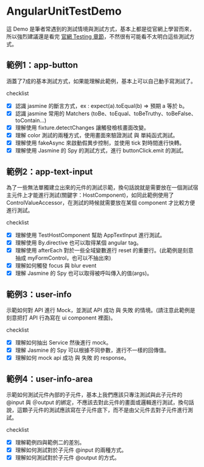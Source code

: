 # AngularUnitTestDemo

這 Demo 是筆者常遇到的測試情境與測試方式，基本上都是從官網上學習而來，所以強烈建議還是看完 [官網 Testing 章節](https://angular.io/guide/testing)，不然很有可能看不太明白這些測試方式。


## 範例1：app-button

涵蓋了7成的基本測試方式，如果能理解此範例，基本上可以自己動手寫測試了。

checklist

- [x] 認識 jasmine 的斷言方式，ex : expect(a).toEqual(b) => 預期 a 等於 b。
- [x] 認識 jasmine 常用的 Matchers (toBe、toEqual、toBeTruthy、toBeFalse、toContain...)
- [x] 理解使用 fixture.detectChanges 讓觸發檢核畫面改變。
- [x] 理解 color 測試的兩種方式，使用畫面來驗證測試 與 單純函式測試。
- [x] 理解使用 fakeAsync 來啟動假異步控制，並使用 tick 對時間進行快轉。
- [x] 理解使用 Jasmine 的 Spy 的測試方式，進行 buttonClick.emit 的測試。

## 範例2：app-text-input

為了一些無法單獨建立出來的元件的測試示範，換句話說就是需要放在一個測試宿主元件上才能進行測試(關鍵字：HostComponent)，如同此範例使用了 ControlValueAccessor，在測試的時候就需要放在某個 component 才比較方便進行測試。

checklist

- [x] 理解使用 TestHostComponent 幫助 AppTextInput 進行測試。
- [x] 理解使用 By.directive 也可以取得某個 angular tag。
- [x] 理解使用 afterEach 對於一些全域變數進行 reset 的重要行。(此範例是刻意抽成 myFormControl，也可以不抽出來)
- [x] 理解如何觸發 focus 與 blur event
- [x] 理解 Jasmine 的 Spy 也可以取得被呼叫傳入的值(args)。

## 範例3：user-info

示範如何對 API 進行 Mock，並測試 API 成功 與 失敗 的情境。(請注意此範例是刻意把打 API 行為寫在 ui component 裡面)。

checklist

- [x] 理解如何抽出 Service 然後進行 mock。
- [x] 理解 Jasmine 的 Spy 可以根據不同參數，進行不一樣的回傳值。
- [x] 理解如何 mock api 成功 與 失敗 的 response。

## 範例4：user-info-area

示範如何測試元件內部的子元件，基本上我們應該只專注測試與此子元件的 @input 與 ＠output 的綁定，不應該去對此元件的畫面或邏輯進行測試，換句話說，這顆子元件的測試應該寫在子元件底下，而不是由父元件去對子元件進行測試。

checklist

- [x] 理解範例四與範例二的差別。
- [x] 理解如何測試對於子元件 @input 的兩種方式。
- [x] 理解如何測試對於子元件 @output 的方式。
